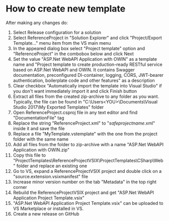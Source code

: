 # How to create new template

After making any changes do:

1. Select Release configuration for a solution
1. Select ReferenceProject in "Solution Explorer"  and click "Project/Export Template..." menu item from the VS main menu
1. In the appeared dialog box select "Project template" option and "ReferenceProject" in the combobox below and click Next
1. Set the value "ASP.Net WebAPI Application with OWIN" as a template name and "Project template to create production-ready RESTful service based on ASP.Net WebAPI and OWIN. It contains Swagger documentation, preconfigured DI-container, logging, CORS, JWT-bearer authentication, boilerplate code and other features" as a description
1. Clear checkbox "Automatically import the template into Visual Studio" if you don't want immediately import it and click Finish button
1. Extract all files from the created zip-archive to any folder as you want. Typically, the file can be found in "C:\Users\<YOU>\Documents\Visual Studio 2017\My Exported Templates" folder
1. Open ReferenceProject.csproj file in any text editor and find "DocumentationFile" tag
1. Replace the string "ReferenceProject.xml" to "$safeprojectname$.xml" inside it and save the file
1. Replace a file "MyTemplate.vstemplate" with the one from the project folder with the same name
1. Add all files from the folder to zip-archive with a name "ASP.Net WebAPI Application with OWIN.zip"
1. Copy this file to "ProjectTemplates\ReferenceProjectVSIX\ProjectTemplates\CSharp\Web" folder and replace an existing one
1. Go to VS, expand a ReferenceProjectVSIX project and double click on a "source.extension.vsixmanifest" file
1. Increase minor version number on the tab "Metadata" in the top right corner
1. Rebuild the ReferenceProjectVSIX project and get "ASP.Net WebAPI Application Project Template.vsix"
1. "ASP.Net WebAPI Application Project Template.vsix" can be uploaded to VS Marketplace or installed in VS.
1. Create a new release on GitHub
